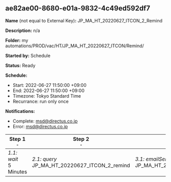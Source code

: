 ## ae82ae00-8680-e01a-9832-4c49ed592df7

**Name** (not equal to External Key)**:** JP_MA_HT_20220627_ITCON_2_Remind

**Description:** n/a

**Folder:** my automations/PROD/vac/HT/JP_MA_HT_20220627_ITCON/Remind/

**Started by:** Schedule

**Status:** Ready

**Schedule:**

* Start: 2022-06-27 11:50:00 +09:00
* End: 2022-06-27 11:50:00 +09:00
* Timezone: Tokyo Standard Time
* Recurrance: run only once

**Notifications:**

* Complete: msd@directus.co.jp
* Error: msd@directus.co.jp

| Step 1<br>_<small>-</small>_ | Step 2<br>_<small>-</small>_ | Step 3<br>_<small>-</small>_ |
| --- | --- | --- |
| _1.1: wait_<br>5 Minutes | _2.1: query_<br>JP_MA_HT_20220627_ITCON_2_remind | _3.1: emailSend_<br>JP_MA_HT_20220627_ITCON_2_remind |
